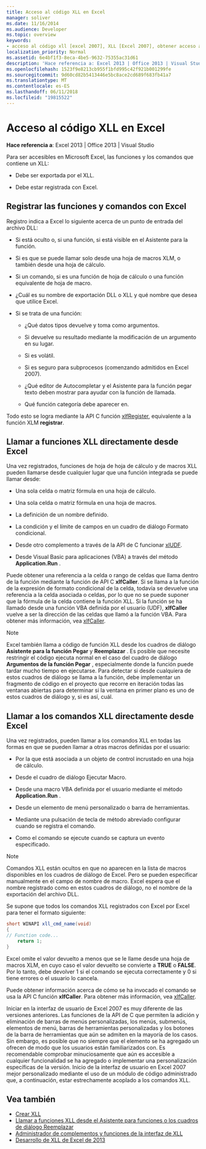 ```yaml
---
title: Acceso al código XLL en Excel
manager: soliver
ms.date: 11/16/2014
ms.audience: Developer
ms.topic: overview
keywords:
- acceso al código xll [excel 2007], XLL [Excel 2007], obtener acceso a código, comandos [Excel 2007], registro, funciones [Excel 2007], registro, llamar a los XLL de Excel, registrar comandos [Excel 2007], registrar funciones [Excel 2007]
localization_priority: Normal
ms.assetid: 6e4bf1f3-8eca-4be5-9632-75355ac31d61
description: 'Hace referencia a: Excel 2013 | Office 2013 | Visual Studio'
ms.openlocfilehash: 1523f9e8213cb955f1bfd995c42f921b001299fe
ms.sourcegitcommit: 9d60cd82b5413446e5bc8ace2cd689f683fb41a7
ms.translationtype: MT
ms.contentlocale: es-ES
ms.lasthandoff: 06/11/2018
ms.locfileid: "19815522"
---
```

# <a name="accessing-xll-code-in-excel"></a>Acceso al código XLL en Excel

**Hace referencia a**: Excel 2013 | Office 2013 | Visual Studio 
  
Para ser accesibles en Microsoft Excel, las funciones y los comandos que contiene un XLL:
  
- Debe ser exportada por el XLL.
    
- Debe estar registrada con Excel.
    
## <a name="registering-functions-and-commands-with-excel"></a>Registrar las funciones y comandos con Excel

Registro indica a Excel lo siguiente acerca de un punto de entrada del archivo DLL:
  
- Si está oculto o, si una función, si está visible en el Asistente para la función.
    
- Si es que se puede llamar solo desde una hoja de macros XLM, o también desde una hoja de cálculo.
    
- Si un comando, si es una función de hoja de cálculo o una función equivalente de hoja de macro.
    
- ¿Cuál es su nombre de exportación DLL o XLL y qué nombre que desea que utilice Excel.
    
- Si se trata de una función:
    
  - ¿Qué datos tipos devuelve y toma como argumentos.
    
  - Si devuelve su resultado mediante la modificación de un argumento en su lugar.
    
  - Si es volátil.
    
  - Si es seguro para subprocesos (comenzando admitidos en Excel 2007).
    
  - ¿Qué editor de Autocompletar y el Asistente para la función pegar texto deben mostrar para ayudar con la función de llamada.
    
  - Qué función categoría debe aparecer en.
    
Todo esto se logra mediante la API C función [xlfRegister](xlfregister-form-1.md), equivalente a la función XLM **registrar**.
  
## <a name="calling-xll-functions-directly-from-excel"></a>Llamar a funciones XLL directamente desde Excel

Una vez registrados, funciones de hoja de hoja de cálculo y de macros XLL pueden llamarse desde cualquier lugar que una función integrada se puede llamar desde:
  
- Una sola celda o matriz fórmula en una hoja de cálculo.
    
- Una sola celda o matriz fórmula en una hoja de macros.
    
- La definición de un nombre definido.
    
- La condición y el límite de campos en un cuadro de diálogo Formato condicional.
    
- Desde otro complemento a través de la API de C funcionar [xlUDF](xludf.md).
    
- Desde Visual Basic para aplicaciones (VBA) a través del método **Application.Run** . 
    
Puede obtener una referencia a la celda o rango de celdas que llama dentro de la función mediante la función de API C **xlfCaller**. Si se llama a la función de la expresión de formato condicional de la celda, todavía se devuelve una referencia a la celda asociada o celdas, por lo que no se puede suponer que la fórmula de la celda contiene la función XLL. Si la función se ha llamado desde una función VBA definida por el usuario (UDF), **xlfCaller** vuelve a ser la dirección de las celdas que llamó a la función VBA. Para obtener más información, vea [xlfCaller](xlfcaller.md).
  
> [!NOTE]
> Excel también llama a código de función XLL desde los cuadros de diálogo **Asistente para la función Pegar** y **Reemplazar** . Es posible que necesite restringir el código ejecuta normal en el caso del cuadro de diálogo **Argumentos de la función Pegar** , especialmente donde la función puede tardar mucho tiempo en ejecutarse. Para detectar si desde cualquiera de estos cuadros de diálogo se llama a la función, debe implementar un fragmento de código en el proyecto que recorre en iteración todas las ventanas abiertas para determinar si la ventana en primer plano es uno de estos cuadros de diálogo y, si es así, cuál. 
  
## <a name="calling-xll-commands-directly-from-excel"></a>Llamar a los comandos XLL directamente desde Excel

Una vez registrados, pueden llamar a los comandos XLL en todas las formas en que se pueden llamar a otras macros definidas por el usuario:
  
- Por la que está asociada a un objeto de control incrustado en una hoja de cálculo.
    
- Desde el cuadro de diálogo Ejecutar Macro.
    
- Desde una macro VBA definida por el usuario mediante el método **Application.Run** . 
    
- Desde un elemento de menú personalizado o barra de herramientas.
    
- Mediante una pulsación de tecla de método abreviado configurar cuando se registra el comando.
    
- Como el comando se ejecute cuando se captura un evento especificado.
    
> [!NOTE]
> Comandos XLL están ocultos en que no aparecen en la lista de macros disponibles en los cuadros de diálogo de Excel. Pero se pueden especificar manualmente en el campo de nombre de macro. Excel espera que el nombre registrado como en estos cuadros de diálogo, no el nombre de la exportación del archivo DLL. 
  
Se supone que todos los comandos XLL registrados con Excel por Excel para tener el formato siguiente:
  
```cs
short WINAPI xll_cmd_name(void)
{
// Function code...
    return 1;
}

```

Excel omite el valor devuelto a menos que se le llame desde una hoja de macros XLM, en cuyo caso el valor devuelto se convierte a **TRUE** o **FALSE**. Por lo tanto, debe devolver 1 si el comando se ejecuta correctamente y 0 si tiene errores o el usuario lo cancela.
  
Puede obtener información acerca de cómo se ha invocado el comando se usa la API C función **xlfCaller**. Para obtener más información, vea [xlfCaller](xlfcaller.md).
  
Iniciar en la interfaz de usuario de Excel 2007 es muy diferente de las versiones anteriores. Las funciones de la API de C que permiten la adición y eliminación de barras de menús personalizadas, los menús, submenús, elementos de menú, barras de herramientas personalizadas y los botones de la barra de herramientas que aún se admiten en la mayoría de los casos. Sin embargo, es posible que no siempre que el elemento se ha agregado un ofrecen de modo que los usuarios están familiarizados con. Es recomendable comprobar minuciosamente que aún es accesible a cualquier funcionalidad se ha agregado o implementar una personalización específicas de la versión. Inicio de la interfaz de usuario en Excel 2007 mejor personalizado mediante el uso de un módulo de código administrado que, a continuación, estar estrechamente acoplado a los comandos XLL.
  
## <a name="see-also"></a>Vea también

- [Crear XLL](creating-xlls.md)
- [Llamar a funciones XLL desde el Asistente para funciones o los cuadros de diálogo Reemplazar](how-to-call-xll-functions-from-the-function-wizard-or-replace-dialog-boxes.md)
- [Administrador de complementos y funciones de la interfaz de XLL](add-in-manager-and-xll-interface-functions.md)
- [Desarrollo de XLL de Excel de 2013](developing-excel-xlls.md)




